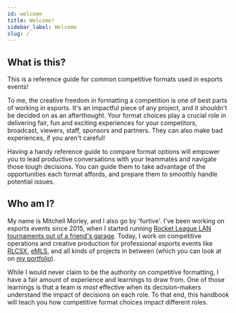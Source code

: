 ```yaml
---
id: welcome
title: Welcome!
sidebar_label: Welcome
slug: /
---
```


## What is this?

This is a reference guide for common competitive formats used in esports events!

To me, the creative freedom in formatting a competition is one of best parts of working in esports.
It's an impactful piece of any project, and it shouldn't be decided on as an afterthought.
Your format choices play a crucial role in delivering fair, fun and exciting experiences for your competitors, broadcast, viewers, staff, sponsors and partners.
They can also make bad experiences, if you aren't careful!

Having a handy reference guide to compare format options will empower you to lead productive conversations with your teammates and navigate those tough decisions.
You can guide them to take advantage of the opportunities each format affords, and prepare them to smoothly handle potential issues.

## Who am I?

My name is Mitchell Morley, and I also go by 'furtive'.
I've been working on esports events since 2015, when I started running
 [Rocket League LAN tournaments out of a friend's garage](https://secure.meetupstatic.com/photos/event/a/d/4/d/highres_444404365.jpeg).
Today, I work on competitive operations and creative production for professional esports events like [RLCSX](https://www.rocketleague.com/news/introducing-rlcs-x/), [eMLS](https://www.mlssoccer.com/news/emls-cup-2021-preview-how-watch-stream-and-follow-action),
 and all kinds of projects in between (which you can look at on [my portfolio](https://mitchellmorley.com)).

While I would never claim to be the authority on competitive formatting, I have a fair amount of experience and learnings to draw from.
One of those learnings is that a team is *most* effective when its decision-makers understand the impact of decisions on each role. 
To that end, this handbook will teach you how competitive format choices impact different roles.
